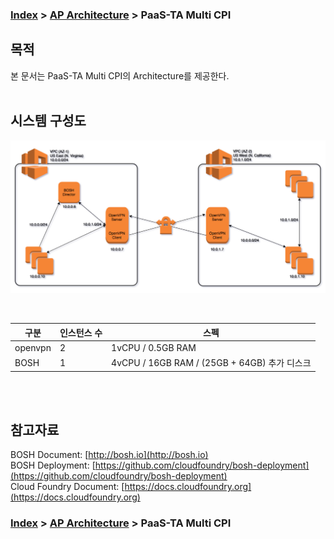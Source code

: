 ### [Index](https://github.com/okpc579/paasta-guide-new/blob/main/README.md) > [AP Architecture](../README.md) > PaaS-TA Multi CPI

## 목적
본 문서는 PaaS-TA Multi CPI의 Architecture를 제공한다.
<br><br>

## 시스템 구성도



![PaaS-TA Multi CPI Architecture](image/ap_architecture_multi_cpi.png)

<br>

| 구분  | 인스턴스 수| 스펙 |
|-------|----|-----|
| openvpn | 2 | 1vCPU / 0.5GB RAM |
| BOSH | 1 | 4vCPU / 16GB RAM / (25GB + 64GB) 추가 디스크 |

<br><br>

## 참고자료
BOSH Document: [http://bosh.io](http://bosh.io)  
BOSH Deployment: [https://github.com/cloudfoundry/bosh-deployment](https://github.com/cloudfoundry/bosh-deployment)  
Cloud Foundry Document: [https://docs.cloudfoundry.org](https://docs.cloudfoundry.org)  

### [Index](https://github.com/okpc579/paasta-guide-new/blob/main/README.md) > [AP Architecture](../README.md) > PaaS-TA Multi CPI

